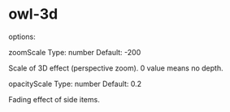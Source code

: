 # owl-3d

options:

zoomScale
Type: number
Default: -200

Scale of 3D effect (perspective zoom). 0 value means no depth.

opacityScale
Type: number
Default: 0.2

Fading effect of side items.
